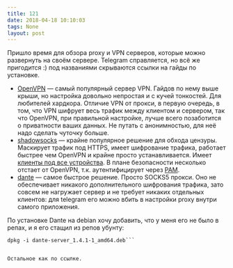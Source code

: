 ```yaml
---
title: 121
date: 2018-04-18 10:10:03
tags: None
layout: post
---
```


Пришло время для обзора proxy и VPN серверов, которые можно развернуть на своём сервере. Telegram справляется, но всё же пригодится :) под названиями скрываются ссылки на гайды по установке.

+ [OpenVPN](https://www.digitalocean.com/community/tutorials/openvpn-ubuntu-16-04-ru) — самый популярный сервер VPN. Гайдов по нему выше крыши, но настройка довольно непростая и с кучей тонкостей. Для любителей хардкора. Отличие VPN от прокси, в первую очередь, в том, что VPN шифрует весь трафик между клиентом и сервером, так что OpenVPN, при правильной настройке, лучше всего позаботится о приватности ваших данных. Не путать с анонимностью, для неё надо сделать чуточку больше.
+ [shadowsocks](https://shadowsocks.org/en/download/servers.html) — крайне популярное решение для обхода цензуры. Маскирует трафик под HTTPS, имеет шифрование трафика, работает быстрее чем OpenVPN и крайне просто устанавливается. Имеет [клиенты под все устройства](https://shadowsocks.org/en/download/clients.html). В плане безопасности несколько отстает от OpenVPN, т.к. аутентифицирует через [PAM](https://en.wikipedia.org/wiki/Linux_PAM).
+ [dante](https://krasovsky.me/it/2017/07/socks5-dante/) — самое быстрое решение. Просто SOCKS5 прокси. Оно не обеспечивает никакого дополнительного шифрования трафика, зато совсем не нагружает сервер и не требует никаких отдельных клиентов: для telegram его можно вбить в настройки proxy внутри самого приложения.

По установке Dante на debian хочу добавить, что у меня его не было в репах, и я его стащил из репов убунту:

```wget http://ppa.launchpad.net/dajhorn/dante/ubuntu/pool/main/d/dante/dante-server_1.4.1-1_amd64.deb
dpkg -i dante-server_1.4.1-1_amd64.deb```


Остальное как по ссылке.
